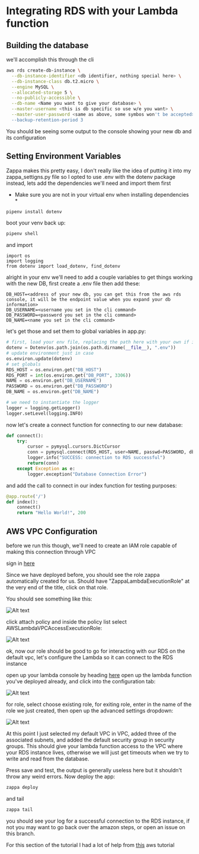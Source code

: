 # Integrating RDS with your Lambda function

## Building the database

we'll accomplish this through the cli

```bash
aws rds create-db-instance \
  --db-instance-identifier <db identifier, nothing special here> \
  --db-instance-class db.t2.micro \
  --engine MySQL \
  --allocated-storage 5 \
  --no-publicly-accessible \
  --db-name <Name you want to give your database> \
  --master-username <this is db specific so use w/e you want> \
  --master-user-password <same as above, some symbos won't be accepted> \
  --backup-retention-period 3
```

You should be seeing some output to the console showing your new db and
its configuration

## Setting Environment Variables

Zappa makes this pretty easy, I don't really like the idea of putting it into my
zappa_settigns.py file so I opted to use .env with the dotenv package instead,
lets add the dependencies we'll need and import them first

* Make sure you are not in your virtual env when installing dependencies *
```bash
pipenv install dotenv
```

boot your venv back up:

```bash
pipenv shell
```

and import

```
import os
import logging
from dotenv import load_dotenv, find_dotenv
```

alright in your env we'll need to add a couple variables to get things working
with the new DB, first create a .env file then add these:
```
DB_HOST=<address of your new db, you can get this from the aws rds console, it will be the endpoint value when you expand your db information>
DB_USERNAME=<username you set in the cli command>
DB_PASSWORD=<password you set in the cli command>
DB_NAME=<name you set in the cli command>
```

let's get those and set them to global variables in app.py:

```python
# first, load your env file, replacing the path here with your own if it differs
dotenv = Dotenv(os.path.join(os.path.dirname(__file__), ".env"))
# update environment just in case
os.environ.update(dotenv)
# set globals
RDS_HOST = os.environ.get("DB_HOST")
RDS_PORT = int(os.environ.get("DB_PORT", 3306))
NAME = os.environ.get("DB_USERNAME")
PASSWORD = os.environ.get("DB_PASSWORD")
DB_NAME = os.environ.get("DB_NAME")

# we need to instantiate the logger
logger = logging.getLogger()
logger.setLevel(logging.INFO)
```

now let's create a connect function for connecting to our new database:

```python
def connect():
    try:
        cursor = pymysql.cursors.DictCursor
        conn = pymysql.connect(RDS_HOST, user=NAME, passwd=PASSWORD, db=DB_NAME, port=RDS_PORT, cursorclass=cursor, connect_timeout=5)
        logger.info("SUCCESS: connection to RDS successful")
        return(conn)
    except Exception as e:
        logger.exception("Database Connection Error")
```

and add the call to connect in our index function for testing purposes:

```python
@app.route('/')
def index():
    connect()
    return "Hello World!", 200

```


## AWS VPC Configuration

before we run this though, we'll need to create an IAM role capable of making this
connection through VPC

sign in [here](https://console.aws.amazon.com/iam/.)

Since we have deployed before, you should see the role zappa automatically
created for us. Should have "ZappaLambdaExecutionRole" at the very end of
the title, click on that role.

You should see something like this:

![Alt text](/../screenshots/screenshots/attach-policy.png?raw=true "Attach Policy")

click attach policy and inside the policy list select AWSLambdaVPCAccessExecutionRole:

![Alt text](/../screenshots/screenshots/select-policy.png?raw=true "Select Policy")

ok, now our role should be good to go for interacting with our RDS on the default vpc,
let's configure the Lambda so it can connect to the RDS instance

open up your lambda console by heading [here](https://console.aws.amazon.com/lambda/home)
open up the lambda function you've deployed already, and click into the configuration tab:

![Alt text](/../screenshots/screenshots/lambda-config.png?raw=true "Lambda Config")

for role, select choose existing role, for exiting role, enter in the name of
the role we just created, then open up the advanced settings dropdown:

![Alt text](/../screenshots/screenshots/lambda-advanced.png?raw=true "Lambda Advanced")

At this point I just selected my default VPC in VPC, added three of the associated
subnets, and added the default security group in security groups. This should give your
lambda function access to the VPC where your RDS instance lives, otherwise we
will just get timeouts when we try to write and read from the database.

Press save and test, the output is generally useless here but it shouldn't throw
any weird errors. Now deploy the app:

```bash
zappa deploy
```

and tail

```bash
zappa tail
```

you should see your log for a successful connection to the RDS instance, if not
you may want to go back over the amazon steps, or open an issue on this branch.

For this section of the tutorial I had a lot of help from [this](http://docs.aws.amazon.com/lambda/latest/dg/vpc-rds.html) aws tutorial

